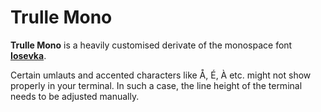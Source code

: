 # Trulle Mono

**Trulle Mono** is a heavily customised derivate of the monospace font [**Iosevka**](https://github.com/be5invis/Iosevka).

Certain umlauts and accented characters like Å, É, À etc. might not show properly in your terminal. In such a case, the line height of the terminal needs to be adjusted manually.

<!-- ![Trulle Mono](/Images/trulle-mono.png) -->
